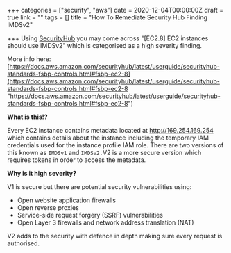 +++
categories = ["security", "aws"]
date = 2020-12-04T00:00:00Z
draft = true
link = ""
tags = []
title = "How To Remediate Security Hub Finding IMDSv2"

+++
Using [SecurityHub](https://aws.amazon.com/security-hub/?aws-security-hub-blogs.sort-by=item.additionalFields.createdDate&aws-security-hub-blogs.sort-order=desc) you may come across "\[EC2.8\] EC2 instances should use IMDSv2" which is categorised as a high severity finding.

More info here: [https://docs.aws.amazon.com/securityhub/latest/userguide/securityhub-standards-fsbp-controls.html#fsbp-ec2-8](https://docs.aws.amazon.com/securityhub/latest/userguide/securityhub-standards-fsbp-controls.html#fsbp-ec2-8 "https://docs.aws.amazon.com/securityhub/latest/userguide/securityhub-standards-fsbp-controls.html#fsbp-ec2-8")

**What is this!?**

Every EC2 instance contains metadata located at http://169.254.169.254 which contains details about the instance including the temporary IAM credentials used for the instance profile IAM role.  There are two versions of this known as `IMDSv1` and `IMDSv2.`V2 is a more secure version which requires tokens in order to access the metadata.

**Why is it high severity?**

V1 is secure but there are potential security vulnerabilities using:

* Open website application firewalls
* Open reverse proxies
* Service-side request forgery (SSRF) vulnerabilities
* Open Layer 3 firewalls and network address translation (NAT)

V2 adds to the security with defence in depth making sure every request is authorised.